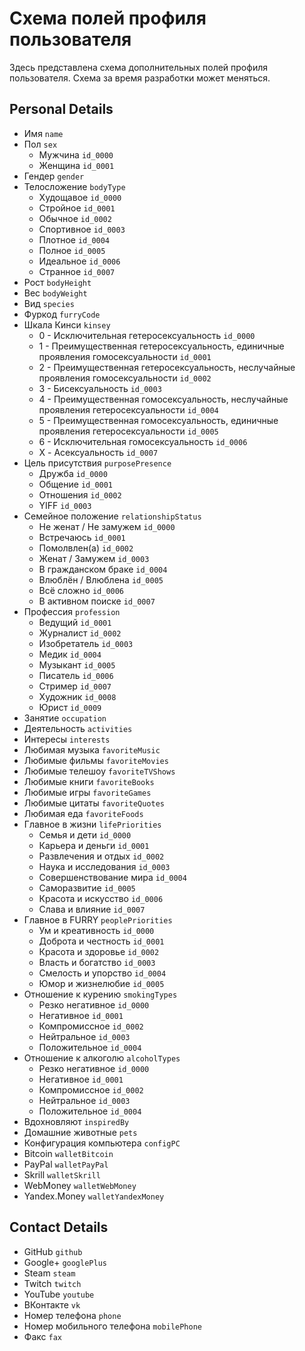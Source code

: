 # Схема полей профиля пользователя

Здесь представлена схема дополнительных полей профиля пользователя. Схема за время разработки может меняться.

## Personal Details

- Имя `name`
- Пол `sex`
  - Мужчина `id_0000`
  - Женщина `id_0001`
- Гендер `gender`
- Телосложение `bodyType`
  - Худощавое `id_0000`
  - Стройное `id_0001`
  - Обычное `id_0002`
  - Спортивное `id_0003`
  - Плотное `id_0004`
  - Полное `id_0005`
  - Идеальное `id_0006`
  - Странное `id_0007`
- Рост `bodyHeight`
- Вес `bodyWeight`
- Вид `species`
- Фуркод `furryCode`
- Шкала Кинси `kinsey`
  - 0 - Исключительная гетеросексуальность `id_0000`
  - 1 - Преимущественная гетеросексуальность, единичные проявления гомосексуальности `id_0001`
  - 2 - Преимущественная гетеросексуальность, неслучайные проявления гомосексуальности `id_0002`
  - 3 - Бисексуальность `id_0003`
  - 4 - Преимущественная гомосексуальность, неслучайные проявления гетеросексуальности `id_0004`
  - 5 - Преимущественная гомосексуальность, единичные проявления гетеросексуальности `id_0005`
  - 6 - Исключительная гомосексуальность `id_0006`
  - X - Асексуальность `id_0007`
- Цель присутствия `purposePresence`
  - Дружба `id_0000`
  - Общение `id_0001`
  - Отношения `id_0002`
  - YIFF `id_0003`
- Семейное положение `relationshipStatus`
  - Не женат / Не замужем `id_0000`
  - Встречаюсь `id_0001`
  - Помолвлен(а) `id_0002`
  - Женат / Замужем `id_0003`
  - В гражданском браке `id_0004`
  - Влюблён / Влюблена `id_0005`
  - Всё сложно `id_0006`
  - В активном поиске `id_0007`
- Профессия `profession`
  - Ведущий `id_0001`
  - Журналист `id_0002`
  - Изобретатель `id_0003`
  - Медик `id_0004`
  - Музыкант `id_0005`
  - Писатель `id_0006`
  - Стример `id_0007`
  - Художник `id_0008`
  - Юрист `id_0009`
- Занятие `occupation`
- Деятельность `activities`
- Интересы `interests`
- Любимая музыка `favoriteMusic`
- Любимые фильмы `favoriteMovies`
- Любимые телешоу `favoriteTVShows`
- Любимые книги `favoriteBooks`
- Любимые игры `favoriteGames`
- Любимые цитаты `favoriteQuotes`
- Любимая еда `favoriteFoods`
- Главное в жизни `lifePriorities`
  - Семья и дети `id_0000`
  - Карьера и деньги `id_0001`
  - Развлечения и отдых `id_0002`
  - Наука и исследования `id_0003`
  - Совершенствование мира `id_0004`
  - Саморазвитие `id_0005`
  - Красота и искусство `id_0006`
  - Слава и влияние `id_0007`
- Главное в FURRY `peoplePriorities`
  - Ум и креативность `id_0000`
  - Доброта и честность `id_0001`
  - Красота и здоровье `id_0002`
  - Власть и богатство `id_0003`
  - Смелость и упорство `id_0004`
  - Юмор и жизнелюбие `id_0005`
- Отношение к курению `smokingTypes`
  - Резко негативное `id_0000`
  - Негативное `id_0001`
  - Компромиссное `id_0002`
  - Нейтральное `id_0003`
  - Положительное `id_0004`
- Отношение к алкоголю `alcoholTypes`
  - Резко негативное `id_0000`
  - Негативное `id_0001`
  - Компромиссное `id_0002`
  - Нейтральное `id_0003`
  - Положительное `id_0004`
- Вдохновляют `inspiredBy`
- Домашние животные `pets`
- Конфигурация компьютера `configPC`
- Bitcoin `walletBitcoin`
- PayPal `walletPayPal`
- Skrill `walletSkrill`
- WebMoney `walletWebMoney`
- Yandex.Money `walletYandexMoney`

## Contact Details

- GitHub `github`
- Google+ `googlePlus`
- Steam `steam`
- Twitch `twitch`
- YouTube `youtube`
- ВКонтакте `vk`
- Номер телефона `phone`
- Номер мобильного телефона `mobilePhone`
- Факс `fax`
